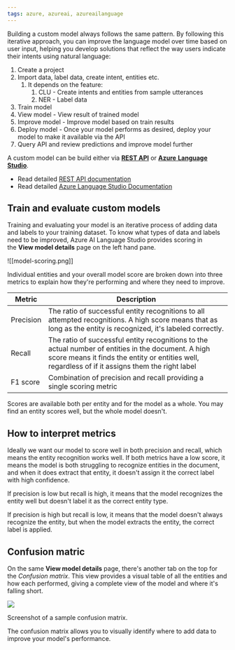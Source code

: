 ```yaml
---
tags: azure, azureai, azureailanguage
---
```


Building a custom model always follows the same pattern. By following this iterative approach, you can improve the language model over time based on user input, helping you develop solutions that reflect the way users indicate their intents using natural language:

1. Create a project
2. Import data, label data, create intent, entities etc.
    1. It depends on the feature:
        1. CLU - Create intents and entities from sample utterances
        2. NER - Label data
3. Train model
4. View model - View result of trained model
5. Improve model - Improve model based on train results
6. Deploy model - Once your model performs as desired, deploy your model to make it available via the API
7. Query API and review predictions and improve model further

A custom model can be build either via [**REST API**](/o/dG9lU0KHIdHcxa94EY4e/s/P6fNNGB9iCrfE7Zsn3eW/azure-ai-services/language-service/model-based-features-learning/build-custom-models#via-rest-api) or [**Azure** **Language Studio**](/o/dG9lU0KHIdHcxa94EY4e/s/P6fNNGB9iCrfE7Zsn3eW/azure-ai-services/language-service/model-based-features-learning/build-custom-models#via-language-studio).

-   Read detailed [REST API documentation](https://learn.microsoft.com/en-us/azure/ai-services/language-service/conversational-language-understanding/quickstart?pivots=rest-api#create-a-clu-project)
-   Read detailed [Azure Language Studio Documentation](https://learn.microsoft.com/en-us/azure/ai-services/language-service/language-studio)

## Train and evaluate custom models

Training and evaluating your model is an iterative process of adding data and labels to your training dataset. To know what types of data and labels need to be improved, Azure AI Language Studio provides scoring in the **View model details** page on the left hand pane.

![[model-scoring.png]]

Individual entities and your overall model score are broken down into three metrics to explain how they're performing and where they need to improve.

| Metric    | Description                                                                                                                                                                                             |
| --------- | ------------------------------------------------------------------------------------------------------------------------------------------------------------------------------------------------------- |
| Precision | The ratio of successful entity recognitions to all attempted recognitions. A high score means that as long as the entity is recognized, it's labeled correctly.                                         |
| Recall    | The ratio of successful entity recognitions to the actual number of entities in the document. A high score means it finds the entity or entities well, regardless of if it assigns them the right label |
| F1 score  | Combination of precision and recall providing a single scoring metric                                                                                                                                   |

Scores are available both per entity and for the model as a whole. You may find an entity scores well, but the whole model doesn't.

## How to interpret metrics

Ideally we want our model to score well in both precision and recall, which means the entity recognition works well. If both metrics have a low score, it means the model is both struggling to recognize entities in the document, and when it does extract that entity, it doesn't assign it the correct label with high confidence.

If precision is low but recall is high, it means that the model recognizes the entity well but doesn't label it as the correct entity type.

If precision is high but recall is low, it means that the model doesn't always recognize the entity, but when the model extracts the entity, the correct label is applied.

## Confusion matric

On the same **View model details** page, there's another tab on the top for the *Confusion matrix*. This view provides a visual table of all the entities and how each performed, giving a complete view of the model and where it's falling short.

![](https://learn.microsoft.com/en-us/training/wwl-data-ai/custom-name-entity-recognition/media/model-confusion-matrix.png#lightbox)

Screenshot of a sample confusion matrix.

The confusion matrix allows you to visually identify where to add data to improve your model's performance.

